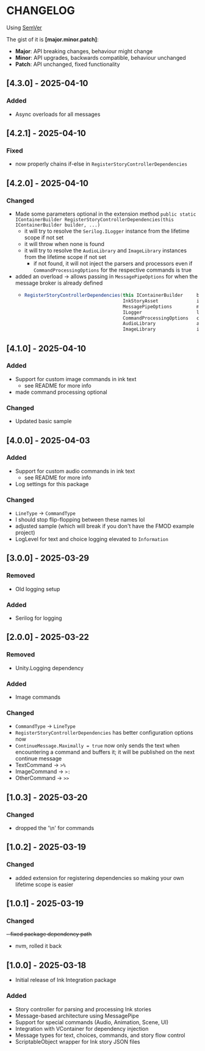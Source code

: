 # CHANGELOG

Using [SemVer](https://semver.org/)

The gist of it is **[major.minor.patch]**:

- **Major**: API breaking changes, behaviour might change
- **Minor**: API upgrades, backwards compatible, behaviour unchanged
- **Patch**: API unchanged, fixed functionality

## [4.3.0] - 2025-04-10
### Added
- Async overloads for all messages

## [4.2.1] - 2025-04-10

### Fixed

- now properly chains if-else in `RegisterStoryControllerDependencies`

## [4.2.0] - 2025-04-10

### Changed

- Made some parameters optional in the extension method
  ```public static IContainerBuilder RegisterStoryControllerDependencies(this IContainerBuilder builder, ...)```
    - it will try to resolve the `Serilog.ILogger` instance from the lifetime scope if not set
    - it will throw when none is found
    - it will try to resolve the `AudioLibrary` and `ImageLibrary` instances from the lifetime scope if not set
        - if not found, it will not inject the parsers and processors even if `CommandProcessingOptions` for the respective commands is true
- added an overload -> allows passing in `MessagePipeOptions` for when the message broker is already defined
    - ```csharp
      RegisterStoryControllerDependencies(this IContainerBuilder     builder,
                                          InkStoryAsset              inkStoryAsset,
                                          MessagePipeOptions         messagePipeOptions,
                                          ILogger                    logger                   = null,
                                          CommandProcessingOptions   commandProcessingOptions = default,
                                          AudioLibrary               audioLibrary             = null,
                                          ImageLibrary               imageLibrary             = null)
      ```

## [4.1.0] - 2025-04-10

### Added

- Support for custom image commands in ink text
    - see README for more info
- made command processing optional

### Changed

- Updated basic sample

## [4.0.0] - 2025-04-03

### Added

- Support for custom audio commands in ink text
    - see README for more info
- Log settings for this package

### Changed

- `LineType` -> `CommandType`
- I should stop flip-flopping between these names lol
- adjusted sample (which will break if you don't have the FMOD example project)
- LogLevel for text and choice logging elevated to `Information`

## [3.0.0] - 2025-03-29

### Removed

- Old logging setup

### Added

- Serilog for logging

## [2.0.0] - 2025-03-22

### Removed

- Unity.Logging dependency

### Added

- Image commands

### Changed

- `CommandType` -> `LineType`
- `RegisterStoryControllerDependencies` has better configuration options now
- `ContinueMessage.Maximally = true` now only sends the text when encountering a command and buffers it; it will be published on the next continue message
- TextCommand -> `>%`
- ImageCommand -> `>:`
- OtherCommand -> `>>`

## [1.0.3] - 2025-03-20

### Changed

- dropped the '\n' for commands

## [1.0.2] - 2025-03-19

### Changed

- added extension for registering dependencies so making your own lifetime scope is easier

## [1.0.1] - 2025-03-19

### Changed

~~- fixed package dependency path~~

- nvm, rolled it back

## [1.0.0] - 2025-03-18

- Initial release of Ink Integration package

### Added

- Story controller for parsing and processing Ink stories
- Message-based architecture using MessagePipe
- Support for special commands (Audio, Animation, Scene, UI)
- Integration with VContainer for dependency injection
- Message types for text, choices, commands, and story flow control
- ScriptableObject wrapper for Ink story JSON files